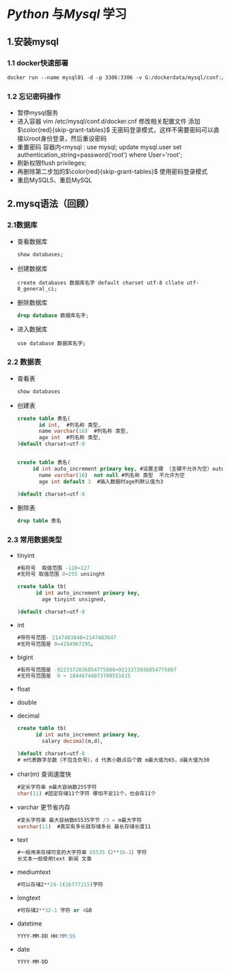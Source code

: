 #  *Python* 与*Mysql*  学习

## 1.安装mysql

### 1.1 docker快速部署

~~~dockerfile
docker run --name mysql01 -d -p 3306:3306 -v G:/dockerdata/mysql/conf:/etc/mysql/conf.d -v G:/dockerdata/mysql/data:/var/lib/mysql -v G:/dockerdata/mysql/logs:/etc/mysql/logs -e MYSQL_ROOT_PASSWORD=123456 -d mysql:5.7 
~~~

### 1.2 忘记密码操作

+ 暂停mysql服务
+  进入容器  vim /etc/mysql/conf.d/docker.cnf 修改相关配置文件 添加$\color{red}{skip-grant-tables}$ 无密码登录模式，这样不需要密码可以直接以root身份登录，然后重设密码
+  重置密码 容器内<mysql : use mysql; update mysql.user set authentication_string=password('root') where User='root';
+ 刷新权限flush privileges;
+ 再删除第二步加的$\color{red}{skip-grant-tables}$  使用密码登录模式
+ 重启MySQL5、重启MySQL

## 2.mysq语法（回顾）

### 2.1数据库

+ 查看数据库

  ```sql
  show databases;
  ```

+ 创建数据库

  ```
  create databases 数据库名字 default charset utf-8 cllate utf-8_general_ci;
  ```

+ 删除数据库

  ```sql
  drop database 数据库名字;
  ```

+ 进入数据库

  ```
  use database 数据库名字;
  ```

### 2.2 数据表

+ 查看表

  ```sql
  show databases
  ```


+ 创建表

  ```sql
  create table 表名(
         id int,  #列名称 类型,
         name varchar(16)  #列名称 类型,
         age int  #列名称 类型,
  )default charset=utf-8
  
  
  create table 表名(
  	   id int auto_increment primary key, #设置主键 （主键不允许为空）auto 为自加关键字
         name varchar(16)  not null #列名称 类型  不允许为空
         age int default 3  #插入数据时age列默认值为3  
  
  )default charset=utf-8  
  ```

+ 删除表

  ```sql
  drop table 表名
  ```



### 2.3 常用数据类型

+ tinyint

  ```sql
  #有符号  取值范围 -128~127
  #无符号 取值范围 0~255 unsinght
  
  create table tb(
      	id int auto_increment primary key,
          age tinyint unsigned, 
  
  )default charset=utf-8
  
  ```

+ int

  ```sql
  #带符号范围- 2147483648~2147483647
  #无符号范围是 0~4294967295。
  ```

  

+ bigint

  ```sql
  #有符号范围是 -9223372036854775808~9223372036854775807
  #无符号范围是  0 ~ 18446744073709551615
  ```

+  float

+ double

+ decimal

  ```sql
  create table tb(
      	id int auto_increment primary key,
          salary decimal(m,d), 
  
  )default charset=utf-8
  # m代表数字总数（不包含负号），d 代表小数点后个数 m最大值为65，d最大值为30
  ```

+ char(m) 查询速度快

  ```sql
  #定长字符串 m最大容纳数255字符
  char(11) #固定存储11个字符 哪怕不足11个，也会存11个
  ```

+ varchar 更节省内存

  ```sql
  #变长字符串 最大容纳数65535字节 /3 = m最大字符
  varchar(11)  #真实有多长就存储多长 最长存储长度11
  ```

+ text

  ```sql
  #一般用来存储可变的大字符串 65535（2**16-1）字符
  长文本一般使用text 新闻 文章
  ```

+ mediumtext

  ```sql
  #可以存储2**24-1(16777215)字符
  ```

+ longtext

  ```sql
  #可存储2**32-1 字符 or 4GB
  ```

+ datetime

  ```sql
  YYYY-MM-DD HH:MM:SS
  ```

+ date

  ```sql
  YYYY-MM-DD
  ```

  



